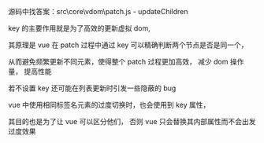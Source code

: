 源码中找答案：src\core\vdom\patch.js - updateChildren

key 的主要作用就是为了高效的更新虚拟 dom,

其原理是 vue 在 patch 过程中通过 key 可以精确判断两个节点是否是同一个，

从而避免频繁更新不同元素，使得整个 patch 过程更加高效， 减少 dom 操作量， 提高性能

若不设置 key 还可能在列表更新时引发一些隐蔽的 bug

vue 中使用相同标签名元素的过度切换时，也会使用到 key 属性，

其目的也是为了让 vue 可以区分他们， 否则 vue 只会替换其内部属性而不会出发过度效果
